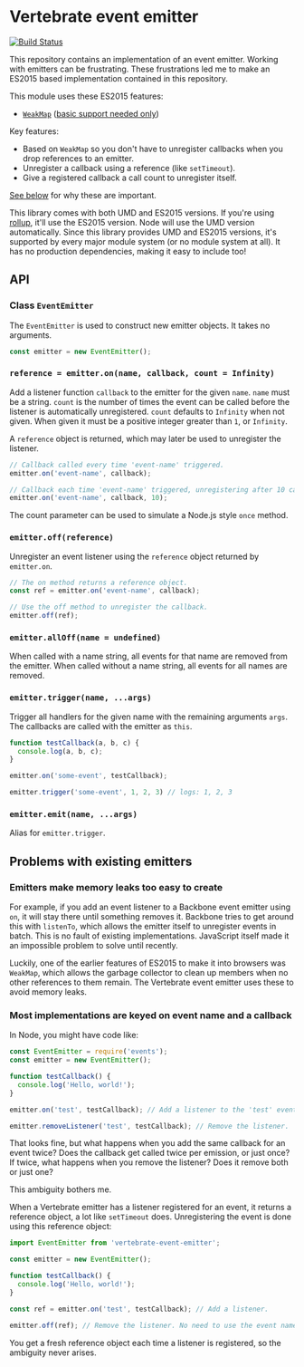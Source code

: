 # Vertebrate event emitter

[![Build Status](https://travis-ci.org/qubyte/vertebrate-event-emitter.svg?branch=master)](https://travis-ci.org/qubyte/vertebrate-event-emitter)

This repository contains an implementation of an event emitter. Working with
emitters can be frustrating. These frustrations led me to make an ES2015 based
implementation contained in this repository.

This module uses these ES2015 features:

 - [`WeakMap`](https://developer.mozilla.org/en/docs/Web/JavaScript/Reference/Global_Objects/WeakMap) ([basic support needed only](http://kangax.github.io/compat-table/es6/#test-WeakMap))

Key features:

 - Based on `WeakMap` so you don't have to unregister callbacks when you drop
   references to an emitter.
 - Unregister a callback using a reference (like `setTimeout`).
 - Give a registered callback a call count to unregister itself.

[See below](#problems-with-existing-emitters) for why these are important.

This library comes with both UMD and ES2015 versions. If you're using
[rollup](http://rollupjs.org/), it'll use the ES2015 version. Node will use
the UMD version automatically. Since this library provides UMD and ES2015
versions, it's supported by every major module system (or no module system at
all). It has no production dependencies, making it easy to include too!

## API

### Class `EventEmitter`

The `EventEmitter` is used to construct new emitter objects. It takes
no arguments.

```javascript
const emitter = new EventEmitter();
```

### `reference = emitter.on(name, callback, count = Infinity)`

Add a listener function `callback` to the emitter for the given `name`. `name`
must be a string. `count` is the number of times the event can be called before
the listener is automatically unregistered. `count` defaults to `Infinity` when
not given. When given it must be a positive integer greater than `1`, or
`Infinity`.

A `reference` object is returned, which may later be used to unregister the
listener.

```javascript
// Callback called every time 'event-name' triggered.
emitter.on('event-name', callback);

// Callback each time 'event-name' triggered, unregistering after 10 calls.
emitter.on('event-name', callback, 10);
```

The count parameter can be used to simulate a Node.js style `once` method.

### `emitter.off(reference)`

Unregister an event listener using the `reference` object returned by
`emitter.on`.

```javascript
// The on method returns a reference object.
const ref = emitter.on('event-name', callback);

// Use the off method to unregister the callback.
emitter.off(ref);
```

### `emitter.allOff(name = undefined)`

When called with a name string, all events for that name are removed from the
emitter. When called without a name string, all events for all names are
removed.

### `emitter.trigger(name, ...args)`

Trigger all handlers for the given name with the remaining arguments `args`. The
callbacks are called with the emitter as `this`.

```javascript
function testCallback(a, b, c) {
  console.log(a, b, c);
}

emitter.on('some-event', testCallback);

emitter.trigger('some-event', 1, 2, 3) // logs: 1, 2, 3
```

### `emitter.emit(name, ...args)`

Alias for `emitter.trigger`.

## Problems with existing emitters

### Emitters make memory leaks too easy to create

For example, if you add an event listener to a Backbone event emitter using
`on`, it will stay there until something removes it. Backbone tries to get
around this with `listenTo`, which allows the emitter itself to unregister
events in batch. This is no fault of existing implementations. JavaScript itself
made it an impossible problem to solve until recently.

Luckily, one of the earlier features of ES2015 to make it into browsers was
`WeakMap`, which allows the garbage collector to clean up members when no other
references to them remain. The Vertebrate event emitter uses these to avoid
memory leaks.

### Most implementations are keyed on event name and a callback

In Node, you might have code like:

```javascript
const EventEmitter = require('events');
const emitter = new EventEmitter();

function testCallback() {
  console.log('Hello, world!');
}

emitter.on('test', testCallback); // Add a listener to the 'test' event.

emitter.removeListener('test', testCallback); // Remove the listener.
```

That looks fine, but what happens when you add the same callback for an event
twice? Does the callback get called twice per emission, or just once? If twice,
what happens when you remove the listener? Does it remove both or just one?

This ambiguity bothers me.

When a Vertebrate emitter has a listener registered for an event, it returns a
reference object, a lot like `setTimeout` does. Unregistering the event is done
using this reference object:

```javascript
import EventEmitter from 'vertebrate-event-emitter';

const emitter = new EventEmitter();

function testCallback() {
  console.log('Hello, world!');
}

const ref = emitter.on('test', testCallback); // Add a listener.

emitter.off(ref); // Remove the listener. No need to use the event name.
```

You get a fresh reference object each time a listener is registered, so the
ambiguity never arises.
